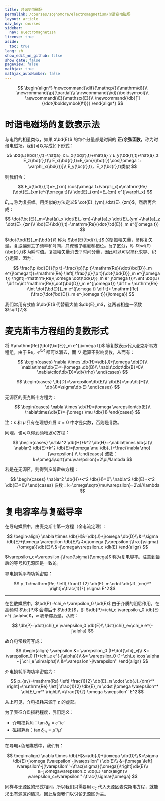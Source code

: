 ```yaml
---
title: 时谐变电磁场
permalink: /courses/sophomore/electromagnetism/时谐变电磁场
layout: article
nav_key: courses
sidebar:
  nav: electromagnetism
license: true
aside:
  toc: true
lang: zh
show_edit_on_github: false
show_date: false
pageview: false
mathjax: true
mathjax_autoNumber: false
---
```


<!--more-->

$$
\begin{align*}
\newcommand{\dif}{\mathop{}\!\mathrm{d}}\\
\newcommand{\p}{\partial}\\
\newcommand{\bd}{\boldsymbol}\\
\newcommand{\E}{\mathscr{E}}\\
\newcommand{\db}[1]{\dot{\boldsymbol{#1}}}
\end{align*}
$$

# 时谐电磁场的复数表示法

与电路的相量类似，如果 $\bd{E}$ 的每个分量都是时间的 **正/余弦函数**，称为时谐电磁场。我们可以写成如下形式：

$$
\bd{E}(\bd{r},t)=\hat{a}_x E_x(\bd{r},t)+\hat{a}_y E_y(\bd{r},t)+\hat{a}_z E_z(\bd{r},t)\\
E_x(\bd{r},t)=E_{xm}(\bd{r}) \cos[\omega t+ \varphi_x(\bd{r})]\\
E_y(\bd{r},t)，E_z(\bd{r},t)类似
$$

则我们令：

$$
E_x(\bd{r},t)=E_{xm} \cos(\omega t+\varphi_x)=\mathrm{Re}(\dot{E}_{xm}e^{j\omega t})\\
\dot{E}_{xm}=E_{xm} e^{j\varphi_x}
$$

$\dot{E}_{xm}$ 称为复振幅。用类似的方法定义$ \dot{E}\_{ym},\dot{E}\_{zm}$，然后再合成：

$$
\dot{\bd{E}}_m=\hat{a}_x \dot{E}_{xm}+\hat{a}_y \dot{E}_{ym}+\hat{a}_z \dot{E}_{zm}\\
\bd{E}(\bd{r},t)=\mathrm{Re}(\dot{\bd{E}}_m e^{j\omega t})
$$

$\dot{\bd{E}}_m(\bd{r})$ 称为 $\bd{E}(\bd{r},t)$ 的复振幅矢量，简称复矢量。复振幅消去了频率和时间，只保留了幅度和相位。为了区分，称 $\bd{E}(\bd{r},t)$ 为瞬时值。复振幅矢量消去了时间分量，因此可以可以简化求导、积分运算，因为：

$$
\frac{\p \bd{D}}{\p t}=\frac{\p}{\p t}\mathrm{Re}(\dot{\bd{D}}_m e^{j\omega t})=\mathrm{Re} \left[ \frac{\p}{\p t}(\dot{\bd{D}}_m e^{j\omega t}) \right]=\mathrm{Re}(j\omega \dot{\bd{D}}_m e^{j\omega t})\\
\int \bd{D} \dif t=\int \mathrm{Re}(\dot{\bd{D}}_m e^{j\omega t}) \dif t = \mathrm{Re}(\int \dot{\bd{D}}_m e^{j\omega t} \dif t)= \mathrm{Re}(\frac{\dot{\bd{D}}_m e^{j\omega t}}{j\omega})
$$

我们常用有效值 $\db{E}$ 代替最大值 $\db{E}_m$，这两者相差一系数 $\sqrt{2}$

# 麦克斯韦方程组的复数形式

将 $\mathrm{Re}(\dot{\bd{E}}_m e^{j\omega t})$ 等复数表示代入麦克斯韦方程组，由于 $\mathrm{Re}$，$e^{j\omega t}$ 都可以消去，而 $\nabla$ 运算不影响复数，从而有：

$$
\begin{cases}
\nabla \times \db{H}=\db{J}+j\omega \db{D}\\
\nabla\times\db{E}=-j\omega \db{B}\\
\nabla\cdot\db{B}=0\\
\nabla\cdot\db{D}=\db{\rho}
\end{cases}
$$

$$
\begin{cases}
\db{D}=\varepsilon\db{E}\\
\db{B}=\mu\db{H}\\
\db{J}=\sigma\db{E}
\end{cases}
$$

无源区的麦克斯韦方程为：

$$
\begin{cases}
\nabla \times \db{H}=j\omega \varepsilon\db{E}\\
\nabla\times\db{E}=-j\omega \mu \db{H}
\end{cases}
$$

注：$\varepsilon$ 和 $\mu$ 只有在理想介质 $\sigma=0$ 中才是实数，否则是复数。

同理，也可以得到频域波动方程：

$$
\begin{cases}
\nabla^2 \db{H}+k^2 \db{H}=-\nabla\times \db{J}\\
\nabla^2 \db{E}+k^2 \db{E}=j\omega \mu \db{J}+\frac{\nabla \rho}{\varepsilon} \\
\end{cases}
波数：k=\omega\sqrt{\mu\varepsilon}=2\pi/\lambda
$$

若是在无源区，则得到亥姆霍兹方程：

$$
\begin{cases}
\nabla^2 \db{H}+k^2 \db{H}=0\\
\nabla^2 \db{E}+k^2 \db{E}=0\\
\end{cases}
波数：k=\omega\sqrt{\mu\varepsilon}=2\pi/\lambda
$$

# 复电容率与复磁导率

在导电媒质中，由麦克斯韦第一方程（全电流定理）：

$$
\begin{align}
\nabla \times \db{H}&=\db{J}+j\omega \db{D}\\
&=\sigma \db{E}+j\omega \varepsilon \db{E}\\
&=j\omega (\varepsilon-j\frac{\sigma}{\omega})\db{E}\\
&=j\omega\varepsilon_c \db{E}
\end{align}
$$

$\varepsilon_c=\varepsilon-j\frac{\sigma}{\omega}$ 称为复电容率。注意到最后的等号和无源区是一致的。

导电损耗平均功耗密度：

$$
p_T=\mathrm{Re} \left[ \frac{1}{2} \db{E}_m \cdot \db{J}_{cm}^* \right]=\frac{1}{2} \sigma E^2
$$

---

在色散媒质中，$\bd{P}=\chi_e \varepsilon_0 \bd{E}$ 由于介质的阻尼作用，在高频时 $\bd{P}$ 会滞后于 $\bd{E}$，即 $\db{P}=\chi_e \varepsilon_0 \db{E} e^{-j\alpha}$，$\alpha$ 表示滞后量。从而：

$$
\db{P}=\dot{\chi}_e \varepsilon_0 \db{E}\\
\dot{\chi}_e=\chi_e e^{-j\alpha}
$$

故介电常数可写成：

$$
\begin{align}
\varepsilon &= \varepsilon_0 (1+\dot{\chi}_e)\\
&= \varepsilon_0 (1+\chi_e e^{-j\alpha})\\
&= \varepsilon_0 (1+\chi_e \cos \alpha - j \chi_e \sin\alpha)\\
&=\varepsilon'-j\varepsilon''
\end{align}
$$

介电损耗平均功率密度为：

$$
p_{av}=\mathrm{Re} \left[ \frac{1}{2} \db{E}_m \cdot \db{J}_{dm}^* \right]=\mathrm{Re} \left[ \frac{1}{2} \db{E}_m \cdot j\omega \varepsilon^* \db{E}_m^* \right]\\
=\frac{1}{2} \omega \varepsilon'' E^2
$$

从上可见，介电损耗来源于 $\varepsilon$ 的虚部。

为了表征介质损耗程度，我们定义：

* 介电损耗角：$\tan \delta_e = \varepsilon''/\varepsilon'$
* 磁损耗角：$\tan\delta_m = \mu''/\mu'$

---

在导电+色散媒质中，我们有：

$$
\begin{align}
\nabla \times \db{H}&=\db{J}+j\omega \db{D}\\
&=\sigma \db{E}+j\omega (\varepsilon'-j\varepsilon'') \db{E}\\
&=j\omega \left[ \varepsilon'-j(\varepsilon''+\frac{\sigma}{\omega})\right]\db{E}\\
&=j\omega\varepsilon_c \db{E}
\end{align}\\
\varepsilon_c=\varepsilon''+\frac{\sigma}{\omega}
$$

同样与无源区的形式相同。所以我们只需要用 $\varepsilon_c$ 代入无源区麦克斯韦方程，就能求出有源区的情况。因此后面我们以讨论无源区为主。